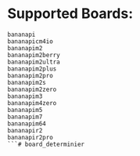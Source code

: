 # Supported Boards:

```
bananapi
bananapicm4io
bananapim2
bananapim2berry
bananapim2ultra
bananapim2plus
bananapim2pro
bananapim2s
bananapim2zero
bananapim3
bananapim4zero
bananapim5
bananapim7
bananapim64
bananapir2
bananapir2pro
```# board_determinier

